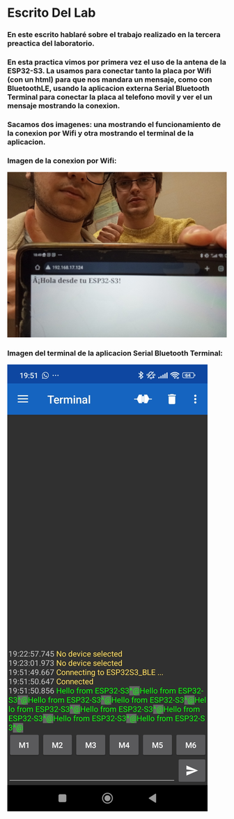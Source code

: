 # Escrito Del Lab 
### En este escrito hablaré sobre el trabajo realizado en la tercera preactica del laboratorio. 
### En esta practica vimos por primera vez el uso de la antena de la ESP32-S3. La usamos para conectar tanto la placa por Wifi (con un html) para que nos mandara un mensaje, como con BluetoothLE, usando la aplicacion externa Serial Bluetooth Terminal para conectar la placa al telefono movil y ver el un mensaje mostrando la conexion.
### Sacamos dos imagenes: una mostrando el funcionamiento de la conexion por Wifi y otra mostrando el terminal de la aplicacion.
### Imagen de la conexion por Wifi: 
![Imagen1](Imagenes_Practicas/Wifi.jpg)
### Imagen del terminal de la aplicacion Serial Bluetooth Terminal: 
![Imagen2](Imagenes_Practicas/Bluetooth.jpg)
